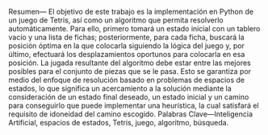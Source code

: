 Resumen— El objetivo de este trabajo es la implementación en
Python de un juego de Tetris, así como un algoritmo que permita
resolverlo automáticamente. Para ello, primero tomará un estado
inicial con un tablero vacío y una lista de fichas; posteriormente,
para cada ficha, buscará la posición óptima en la que colocarla
siguiendo la lógica del juego y, por último, efectuará los
desplazamientos oportunos para colocarla en esa posición.
La jugada resultante del algoritmo debe estar entre las mejores
posibles para el conjunto de piezas que se le pasa. Esto se garantiza
por medio del enfoque de resolución basado en problemas de
espacios de estados, lo que significa un acercamiento a la solución
mediante la consideración de un estado final deseado, un estado
inicial y un camino para conseguirlo que puede implementar una
heurística, la cual satisfará el requisito de idoneidad del camino
escogido.
Palabras Clave—Inteligencia Artificial, espacios de estados,
Tetris, juego, algoritmo, búsqueda.
